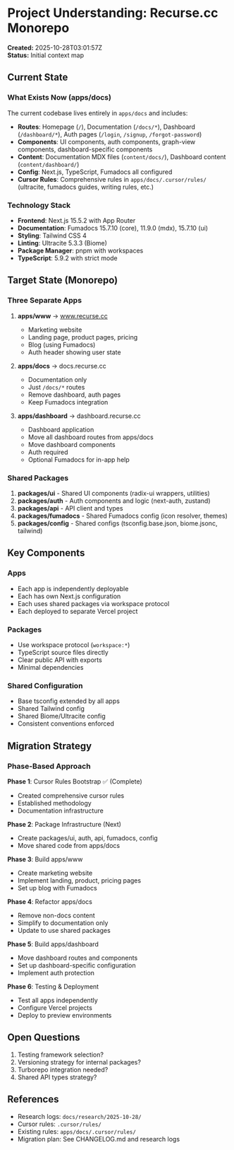 # Project Understanding: Recurse.cc Monorepo

**Created:** 2025-10-28T03:01:57Z  
**Status:** Initial context map

## Current State

### What Exists Now (apps/docs)

The current codebase lives entirely in `apps/docs` and includes:

- **Routes**: Homepage (`/`), Documentation (`/docs/*`), Dashboard (`/dashboard/*`), Auth pages (`/login`, `/signup`, `/forgot-password`)
- **Components**: UI components, auth components, graph-view components, dashboard-specific components
- **Content**: Documentation MDX files (`content/docs/`), Dashboard content (`content/dashboard/`)
- **Config**: Next.js, TypeScript, Fumadocs all configured
- **Cursor Rules**: Comprehensive rules in `apps/docs/.cursor/rules/` (ultracite, fumadocs guides, writing rules, etc.)

### Technology Stack

- **Frontend**: Next.js 15.5.2 with App Router
- **Documentation**: Fumadocs 15.7.10 (core), 11.9.0 (mdx), 15.7.10 (ui)
- **Styling**: Tailwind CSS 4
- **Linting**: Ultracite 5.3.3 (Biome)
- **Package Manager**: pnpm with workspaces
- **TypeScript**: 5.9.2 with strict mode

## Target State (Monorepo)

### Three Separate Apps

1. **apps/www** → www.recurse.cc
   - Marketing website
   - Landing page, product pages, pricing
   - Blog (using Fumadocs)
   - Auth header showing user state

2. **apps/docs** → docs.recurse.cc
   - Documentation only
   - Just `/docs/*` routes
   - Remove dashboard, auth pages
   - Keep Fumadocs integration

3. **apps/dashboard** → dashboard.recurse.cc
   - Dashboard application
   - Move all dashboard routes from apps/docs
   - Move dashboard components
   - Auth required
   - Optional Fumadocs for in-app help

### Shared Packages

1. **packages/ui** - Shared UI components (radix-ui wrappers, utilities)
2. **packages/auth** - Auth components and logic (next-auth, zustand)
3. **packages/api** - API client and types
4. **packages/fumadocs** - Shared Fumadocs config (icon resolver, themes)
5. **packages/config** - Shared configs (tsconfig.base.json, biome.jsonc, tailwind)

## Key Components

### Apps

- Each app is independently deployable
- Each has own Next.js configuration
- Each uses shared packages via workspace protocol
- Each deployed to separate Vercel project

### Packages

- Use workspace protocol (`workspace:*`)
- TypeScript source files directly
- Clear public API with exports
- Minimal dependencies

### Shared Configuration

- Base tsconfig extended by all apps
- Shared Tailwind config
- Shared Biome/Ultracite config
- Consistent conventions enforced

## Migration Strategy

### Phase-Based Approach

**Phase 1**: Cursor Rules Bootstrap ✅ (Complete)
- Created comprehensive cursor rules
- Established methodology
- Documentation infrastructure

**Phase 2**: Package Infrastructure (Next)
- Create packages/ui, auth, api, fumadocs, config
- Move shared code from apps/docs

**Phase 3**: Build apps/www
- Create marketing website
- Implement landing, product, pricing pages
- Set up blog with Fumadocs

**Phase 4**: Refactor apps/docs
- Remove non-docs content
- Simplify to documentation only
- Update to use shared packages

**Phase 5**: Build apps/dashboard
- Move dashboard routes and components
- Set up dashboard-specific configuration
- Implement auth protection

**Phase 6**: Testing & Deployment
- Test all apps independently
- Configure Vercel projects
- Deploy to preview environments

## Open Questions

1. Testing framework selection?
2. Versioning strategy for internal packages?
3. Turborepo integration needed?
4. Shared API types strategy?

## References

- Research logs: `docs/research/2025-10-28/`
- Cursor rules: `.cursor/rules/`
- Existing rules: `apps/docs/.cursor/rules/`
- Migration plan: See CHANGELOG.md and research logs


